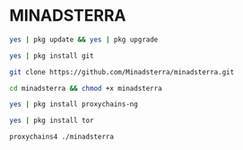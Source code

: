 # MINADSTERRA



```bash
yes | pkg update && yes | pkg upgrade
```

```bash
yes | pkg install git
```

```bash
git clone https://github.com/Minadsterra/minadsterra.git
```

```bash
cd minadsterra && chmod +x minadsterra
```

```bash
yes | pkg install proxychains-ng
```

```bash
yes | pkg install tor
```

```bash
proxychains4 ./minadsterra
```






